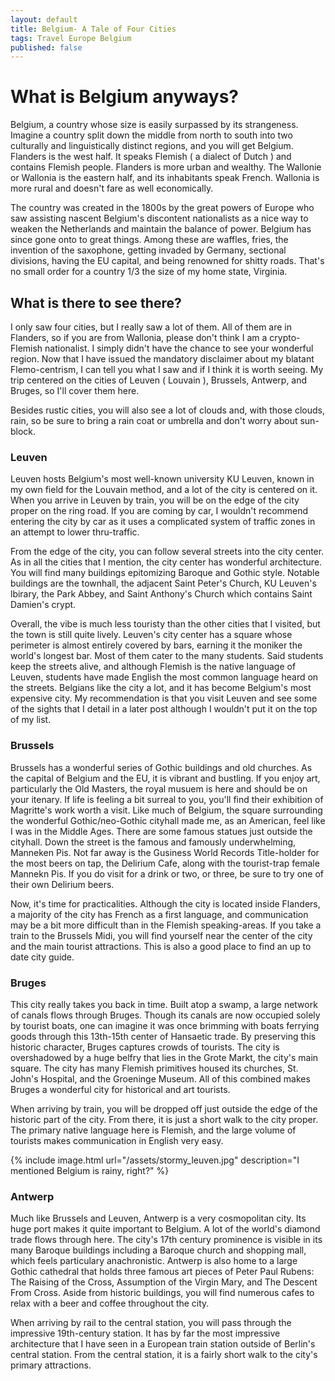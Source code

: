 ```yaml
---
layout: default
title: Belgium- A Tale of Four Cities
tags: Travel Europe Belgium
published: false
---
```

# What is Belgium anyways?

Belgium, a country whose size is easily surpassed by its strangeness. Imagine a country split down the middle from north to south into two culturally and linguistically distinct regions, and you will get Belgium. Flanders is the west half. It speaks Flemish ( a dialect of Dutch ) and contains Flemish people. Flanders is more urban and wealthy. The Wallonie or Wallonia is the eastern half, and its inhabitants speak French. Wallonia is more rural and doesn't fare as well economically. 

The country was created in the 1800s by the great powers of Europe who saw assisting nascent Belgium's discontent nationalists as a nice way to weaken the Netherlands and maintain the balance of power. Belgium has since gone onto to great things. Among these are waffles, fries, the invention of the saxophone, getting invaded by Germany, sectional divisions, having the EU capital, and being renowned for shitty roads. That's no small order for a country 1/3 the size of my home state, Virginia.


## What is there to see there?

I only saw four cities, but I really saw a lot of them. All of them are in Flanders, so if you are from Wallonia, please don't think I am a crypto-Flemish nationalist. I simply didn't have the chance to see your wonderful region. Now that I have issued the mandatory disclaimer about my blatant Flemo-centrism, I can tell you what I saw and if I think it is worth seeing. My trip centered on the cities of Leuven ( Louvain ), Brussels, Antwerp, and Bruges, so I'll cover them here. 

Besides rustic cities, you will also see a lot of clouds and, with those clouds, rain, so be sure to bring a rain coat or umbrella and don't worry about sun-block.


### Leuven



Leuven hosts Belgium's most well-known university KU Leuven, known in my own field for the Louvain method, and a lot of the city is centered on it. When you arrive in Leuven by train, you will be on the edge of the city proper on the ring road. If you are coming by car, I wouldn't recommend entering the city by car as it uses a complicated system of traffic zones in an attempt to lower thru-traffic. 

From the edge of the city, you can follow several streets into the city center. As in all the cities that I mention, the city center has wonderful architecture. You will find many buildings epitomizing Baroque and Gothic style. Notable buildings are the townhall, the adjacent Saint Peter's Church, KU Leuven's lbirary, the Park Abbey, and Saint Anthony's Church which contains Saint Damien's crypt.

Overall, the vibe is much less touristy than the other cities that I visited, but the town is still quite lively. Leuven's city center has a square whose perimeter is almost entirely covered by bars, earning it the moniker the world's longest bar. Most of them cater to the many students. Said students keep the streets alive, and although Flemish is the native language of Leuven, students have made English the most common language heard on the streets. Belgians like the city a lot, and it has become Belgium's most expensive city. My recommendation is that you visit Leuven and see some of the sights that I detail in a later post although I wouldn't put it on the top of my list. 

### Brussels

Brussels has a wonderful series of Gothic buildings and old churches. As the capital of Belgium and the EU, it is vibrant and bustling. If you enjoy art, particularly the Old Masters, the royal musuem is here and should be on your itenary. If life is feeling a bit surreal to you, you'll find their exhibition of Magritte's work worth a visit. Like much of Belgium, the square surrounding the wonderful Gothic/neo-Gothic cityhall made me, as an American, feel like I was in the Middle Ages. There are some famous statues just outside the cityhall. Down the street is the famous and famously underwhelming, Manneken Pis. Not far away is the Gusiness World Records Title-holder for the most beers on tap, the Delirium Cafe, along with the tourist-trap female Mannekn Pis. If you do visit for a drink or two, or three, be sure to try one of their own Delirium beers. 

Now, it's time for practicalities. Although the city is located inside Flanders, a majority of the city has French as a first language, and communication may be a bit more difficult than in the Flemish speaking-areas. If you take a train to the Brussels Midi, you will find yourself near the center of the city and the main tourist attractions. This is also a good place to find an up to date city guide. 


### Bruges

This city really takes you back in time. Built atop a swamp, a large network of canals flows through Bruges. Though its canals are now occupied solely by tourist boats, one can imagine it was once brimming with boats ferrying goods through this 13th-15th center of Hansaetic trade. By preserving this historic character, Bruges captures crowds of tourists. The city is overshadowed by a huge belfry that lies in the Grote Markt, the city's main square. The city has many Flemish primitives housed its churches, St. John's Hospital, and the Groeninge Museum. All of this combined makes Bruges a wonderful city for historical and art tourists.

When arriving by train, you will be dropped off just outside the edge of the historic part of the city. From there, it is just a short walk to the city proper. The primary native language here is Flemish, and the large volume of tourists makes communication in English very easy.

{% include image.html url="/assets/stormy_leuven.jpg" description="I mentioned Belgium is rainy, right?" %}


### Antwerp

Much like Brussels and Leuven, Antwerp is a very cosmopolitan city. Its huge port makes it quite important to Belgium. A lot of the world's diamond trade flows through here. The city's 17th century prominence is visible in its many Baroque buildings including a Baroque church and shopping mall, which feels particulary anachronistic. Antwerp is also home to a large Gothic cathedral that holds three famous art pieces of Peter Paul Rubens: The Raising of the Cross, Assumption of the Virgin Mary, and The Descent From Cross. Aside from historic buildings, you will find numerous cafes to relax with a beer and coffee throughout the city.

When arriving by rail to the central station, you will pass through the impressive 19th-century station. It has by far the most impressive architecture that I have seen in a European train station outside of Berlin's central station. From the central station, it is a fairly short walk to the city's primary attractions.


 
 



